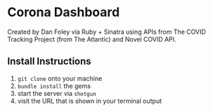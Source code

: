 # Corona Dashboard

Created by Dan Foley via Ruby + Sinatra using APIs from The COVID Tracking Project (from The Atlantic) and Novel COVID API.

## Install Instructions
1. ```git clone``` onto your machine
1. ```bundle install``` the gems
1. start the server via ```shotgun```
1. visit the URL that is shown in your terminal output 
